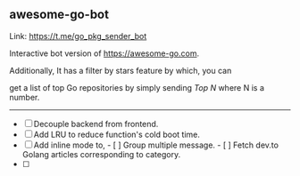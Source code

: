 ## awesome-go-bot

Link: https://t.me/go_pkg_sender_bot

Interactive bot version of https://awesome-go.com.

Additionally, It has a filter by stars feature by which, you can 

get a list of top Go repositories by simply sending *Top N* where N is a number. 

---

- [ ] Decouple backend from frontend.
- [ ] Add LRU to reduce function's cold boot time.
- [ ] Add inline mode to,
      - [ ] Group multiple message.
      - [ ] Fetch dev.to Golang articles corresponding to category.
- [ ] 
 

